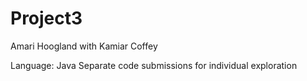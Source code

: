# Project3
Amari Hoogland with Kamiar Coffey

Language: Java
Separate code submissions for individual exploration
